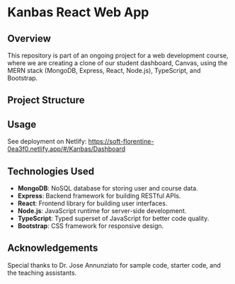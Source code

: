 # Kanbas React Web App

## Overview

This repository is part of an ongoing project for a web development course, where we are creating a clone of our student dashboard, Canvas, using the MERN stack (MongoDB, Express, React, Node.js), TypeScript, and Bootstrap. 

## Project Structure

## Usage
See deployment on Netlify: https://soft-florentine-0ea3f0.netlify.app/#/Kanbas/Dashboard

## Technologies Used

- **MongoDB**: NoSQL database for storing user and course data.
- **Express**: Backend framework for building RESTful APIs.
- **React**: Frontend library for building user interfaces.
- **Node.js**: JavaScript runtime for server-side development.
- **TypeScript**: Typed superset of JavaScript for better code quality.
- **Bootstrap**: CSS framework for responsive design.

## Acknowledgements
Special thanks to Dr. Jose Annunziato for sample code, starter code, and the teaching assistants. 



